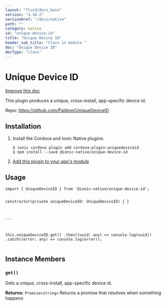 ```yaml
---
layout: "fluid/docs_base"
version: "3.10.2"
versionHref: "/docs/native"
path: ""
category: native
id: "unique-device-id"
title: "Unique Device ID"
header_sub_title: "Class in module "
doc: "Unique Device ID"
docType: "class"
---
```


<h1 class="api-title">Unique Device ID</h1>

<a class="improve-v2-docs" href="http://github.com/driftyco/ionic-native/edit/master/src/@ionic-native/plugins/unique-device-id/index.ts#L1">
  Improve this doc
</a>






<p>This plugin produces a unique, cross-install, app-specific device id.</p>


<p>Repo:
  <a href="https://github.com/Paldom/UniqueDeviceID">
    https://github.com/Paldom/UniqueDeviceID
  </a>
</p>


<h2>Installation</h2>
<ol class="installation">
  <li>Install the Cordova and Ionic Native plugins:<br>
    <pre><code class="nohighlight">$ ionic cordova plugin add cordova-plugin-uniquedeviceid
$ npm install --save @ionic-native/unique-device-id
</code></pre>
  </li>
  <li><a href="https://ionicframework.com/docs/native/#Add_Plugins_to_Your_App_Module">Add this plugin to your app's module</a></li>
</ol>








<h2>Usage</h2>
<pre><code class="lang-typescript">import { UniqueDeviceID } from &#39;@ionic-native/unique-device-id&#39;;

constructor(private uniqueDeviceID: UniqueDeviceID) { }

...

this.uniqueDeviceID.get()
  .then((uuid: any) =&gt; console.log(uuid))
  .catch((error: any) =&gt; console.log(error));
</code></pre>








<h2>Instance Members</h2>
<h3><a class="anchor" name="get" href="#get"></a><code>get()</code></h3>


Gets a unique, cross-install, app-specific device id.


<div class="return-value" markdown="1">
  <i class="icon ion-arrow-return-left"></i>
  <b>Returns:</b> <code>Promise&lt;string&gt;</code> Returns a promise that resolves when something happens
</div>





